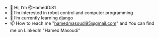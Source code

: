 - 👋 Hi, I’m @HamedDi81
- 👀 I’m interested in robot control and computer programming
- 🌱 I’m currently learning django
- 📫 How to reach me "hamedmasoudi95@gmail.com" and You can find me on LinkedIn "Hamed Masoudi"
